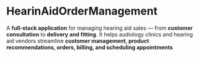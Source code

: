 # HearinAidOrderManagement
A **full-stack application** for managing hearing aid sales — from **customer consultation** to **delivery and fitting**.   It helps audiology clinics and hearing aid vendors streamline **customer management, product recommendations, orders, billing, and scheduling appointments**
